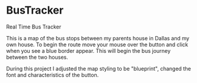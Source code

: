 # BusTracker
Real Time Bus Tracker

This is a map of the bus stops between my parents house in Dallas and my own house. To begin the route move your mouse over the button and click when you see a blue border appear. This will begin the bus journey between the two houses.

During this project I adjusted the map styling to be "blueprint", changed the font and characteristics of the button. 
